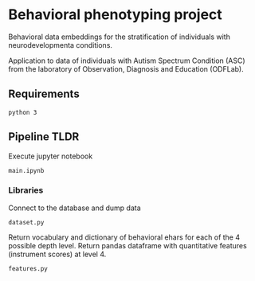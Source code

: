# Behavioral phenotyping project
Behavioral data embeddings for the stratification of individuals
with neurodevelopmenta conditions. 

Application to data of individuals with Autism Spectrum Condition (ASC)
from the laboratory of Observation, Diagnosis and Education (ODFLab).

## Requirements

```
python 3
```

## Pipeline TLDR

Execute jupyter notebook

```
main.ipynb
```

### Libraries

Connect to the database and dump data

```
dataset.py
```

Return vocabulary and dictionary of behavioral ehars for each of the 4 possible depth level. 
Return pandas dataframe with quantitative features (instrument scores) at level 4.

```
features.py
```
